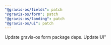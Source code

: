 ```yaml
---
"@gravis-os/fields": patch
"@gravis-os/form": patch
"@gravis-os/landing": patch
"@gravis-os/ui": patch
---
```


Update gravis-os form package deps. Update UI"
